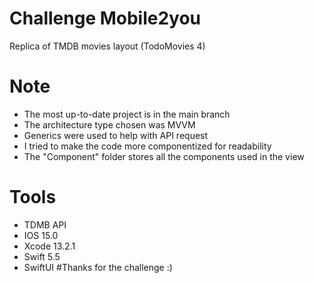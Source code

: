 # Challenge Mobile2you
Replica of TMDB movies layout (TodoMovies 4)
# Note
+ The most up-to-date project is in the main branch
+ The architecture type chosen was MVVM
+ Generics were used to help with API request
+ I tried to make the code more componentized for readability
+ The "Component" folder stores all the components used in the view
# Tools
+ TDMB API
+ IOS 15.0
+ Xcode 13.2.1
+ Swift 5.5
+ SwiftUI
#Thanks for the challenge :)

